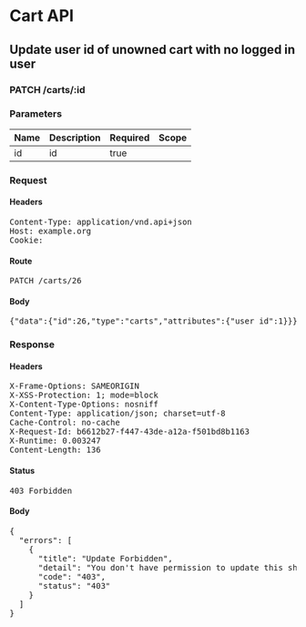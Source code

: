 # Cart API

## Update user id of unowned cart with no logged in user

### PATCH /carts/:id

### Parameters

| Name | Description | Required | Scope |
|------|-------------|----------|-------|
| id |  id | true |  |

### Request

#### Headers

<pre>Content-Type: application/vnd.api+json
Host: example.org
Cookie: </pre>

#### Route

<pre>PATCH /carts/26</pre>

#### Body

<pre>{"data":{"id":26,"type":"carts","attributes":{"user_id":1}}}</pre>

### Response

#### Headers

<pre>X-Frame-Options: SAMEORIGIN
X-XSS-Protection: 1; mode=block
X-Content-Type-Options: nosniff
Content-Type: application/json; charset=utf-8
Cache-Control: no-cache
X-Request-Id: b6612b27-f447-43de-a12a-f501bd8b1163
X-Runtime: 0.003247
Content-Length: 136</pre>

#### Status

<pre>403 Forbidden</pre>

#### Body

<pre>{
  "errors": [
    {
      "title": "Update Forbidden",
      "detail": "You don't have permission to update this shopping/cart.",
      "code": "403",
      "status": "403"
    }
  ]
}</pre>

